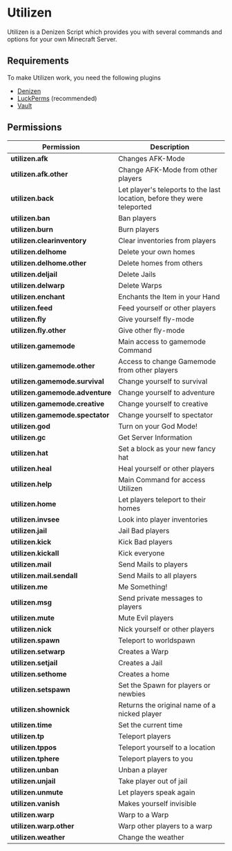# Utilizen
Utilizen is a Denizen Script which provides you with several commands and options for your own Minecraft Server.
## Requirements
To make Utilizen work, you need the following plugins 
* [Denizen](https://www.spigotmc.org/resources/denizen.21039/)
* [LuckPerms](https://www.spigotmc.org/resources/luckperms-an-advanced-permissions-plugin.28140/) (recommended)
* [Vault](https://www.spigotmc.org/resources/vault.34315/)

## Permissions
| Permission | Description |
| ------------- | ------------- |
| **utilizen.afk** | Changes AFK-Mode |
| **utilizen.afk.other** | Change AFK-Mode from other players |
| **utilizen.back**| Let player's teleports to the last location, before they were teleported |
| **utilizen.ban**| Ban players |
| **utilizen.burn**| Burn players |
| **utilizen.clearinventory**| Clear inventories from players |
| **utilizen.delhome**| Delete your own homes | 
| **utilizen.delhome.other** | Delete homes from others |
| **utilizen.deljail**  | Delete Jails |
| **utilizen.delwarp**  | Delete Warps |
| **utilizen.enchant** | Enchants the Item in your Hand |
| **utilizen.feed**  | Feed yourself or other players |
| **utilizen.fly**  | Give yourself fly-mode |
| **utilizen.fly.other** | Give other fly-mode |
| **utilizen.gamemode** | Main access to gamemode Command |
| **utilizen.gamemode.other** | Access to change Gamemode from other players |
| **utilizen.gamemode.survival** | Change yourself to survival |
| **utilizen.gamemode.adventure** | Change yourself to adventure |
| **utilizen.gamemode.creative** | Change yourself to creative |
| **utilizen.gamemode.spectator** | Change yourself to spectator |
| **utilizen.god** | Turn on your God Mode! |
| **utilizen.gc** | Get Server Information |
| **utilizen.hat**| Set a block as your new fancy hat |
| **utilizen.heal** | Heal yourself or other players |
| **utilizen.help** | Main Command for access Utilizen |
| **utilizen.home** | Let players teleport to their homes |
| **utilizen.invsee** | Look into player inventories |
| **utilizen.jail** | Jail Bad players |
| **utilizen.kick** | Kick Bad players |
| **utilizen.kickall** | Kick everyone |
| **utilizen.mail** | Send Mails to players |
| **utilizen.mail.sendall** | Send Mails to all players |
| **utilizen.me** | Me Something! |
| **utilizen.msg** | Send private messages to players |
| **utilizen.mute** | Mute Evil players |
| **utilizen.nick** | Nick yourself or other players |
| **utilizen.spawn** | Teleport to worldspawn |
| **utilizen.setwarp** | Creates a Warp |
| **utilizen.setjail** | Creates a Jail |
| **utilizen.sethome** | Creates a home |
| **utilizen.setspawn** | Set the Spawn for players or newbies |
| **utilizen.shownick** | Returns the original name of a nicked player |
| **utilizen.time** | Set the current time |
| **utilizen.tp** | Teleport players |
| **utilizen.tppos** | Teleport yourself to a location |
| **utilizen.tphere** | Teleport players to you |
| **utilizen.unban** | Unban a player |
| **utilizen.unjail** | Take player out of jail |
| **utilizen.unmute** | Let players speak again |
| **utilizen.vanish** | Makes yourself invisible |
| **utilizen.warp** | Warp to a Warp |
| **utilizen.warp.other** | Warp other players to a warp |
| **utilizen.weather** | Change the weather |